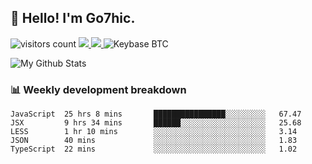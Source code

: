 ## 👋 Hello! I'm Go7hic.

 ![visitors count](https://visitors-by-url-pls-dont-use-this-in-your-repo.vercel.app/Go7hic-github-readme)
 <a href="https://twitter.com/Go7hic">
    <img src="https://img.shields.io/badge/-@Go7hic-1ca0f1?style=flat-square&labelColor=1ca0f1&logo=twitter&logoColor=white&link=https://twitter.com/Go7hic">
   <a/>
   <a href="mailto:gtfx0209@gmail.com">
    <img src="https://img.shields.io/badge/-gtfx0209@gmail.com-c14438?style=flat-square&logo=Gmail&logoColor=white&link=mailto:gtfx0209@gmail.com">
   <a/>
    ![Keybase BTC](https://img.shields.io/keybase/btc/Go7hic)
 <!--
🔭 I’m currently working
🌱 I’m currently learning
💬 Ask me about 
📫 How to reach me: 
⚡ Fun fact: 
-->

![My Github Stats](https://github-readme-stats.vercel.app/api?username=Go7hic&show_icons=true&count_private=true)



### 📊 Weekly development breakdown
<!--START_SECTION:waka-->
```text
JavaScript  25 hrs 8 mins       ████████████████░░░░░░░░░   67.47 
JSX         9 hrs 34 mins       ██████░░░░░░░░░░░░░░░░░░░   25.68 
LESS        1 hr 10 mins        ░░░░░░░░░░░░░░░░░░░░░░░░░   3.14 
JSON        40 mins             ░░░░░░░░░░░░░░░░░░░░░░░░░   1.83 
TypeScript  22 mins             ░░░░░░░░░░░░░░░░░░░░░░░░░   1.02
```
<!--END_SECTION:waka-->

